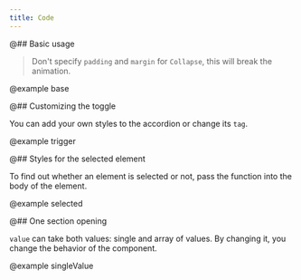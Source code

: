 ```yaml
---
title: Code
---
```


@## Basic usage

> Don't specify `padding` and `margin` for `Collapse`, this will break the animation.

@example base

@## Customizing the toggle

You can add your own styles to the accordion or change its `tag`.

@example trigger

@## Styles for the selected element

To find out whether an element is selected or not, pass the function into the body of the element.

@example selected

@## One section opening

`value` can take both values: single and array of values. By changing it, you change the behavior of the component.

@example singleValue

